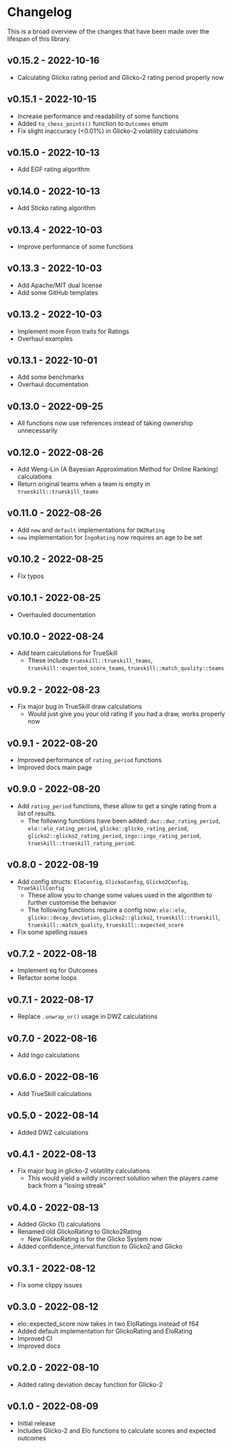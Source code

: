 # Changelog

This is a broad overview of the changes that have been made over the lifespan of this library.

## v0.15.2 - 2022-10-16

- Calculating Glicko rating period and Glicko-2 rating period properly now

## v0.15.1 - 2022-10-15

- Increase performance and readability of some functions
- Added `to_chess_points()` function to `Outcomes` enum
- Fix slight inaccuracy (<0.01%) in Glicko-2 volatility calculations

## v0.15.0 - 2022-10-13

- Add EGF rating algorithm

## v0.14.0 - 2022-10-13

- Add Sticko rating algorithm

## v0.13.4 - 2022-10-03

- Improve performance of some functions

## v0.13.3 - 2022-10-03

- Add Apache/MIT dual license
- Add some GitHub templates

## v0.13.2 - 2022-10-03

- Implement more From traits for Ratings
- Overhaul examples

## v0.13.1 - 2022-10-01

- Add some benchmarks
- Overhaul documentation

## v0.13.0 - 2022-09-25

- All functions now use references instead of taking ownership unnecessarily

## v0.12.0 - 2022-08-26

- Add Weng-Lin (A Bayesian Approximation Method for Online Ranking) calculations
- Return original teams when a team is empty in `trueskill::trueskill_teams`

## v0.11.0 - 2022-08-26

- Add `new` and `default` implementations for `DWZRating`
- `new` implementation for `IngoRating` now requires an age to be set

## v0.10.2 - 2022-08-25

- Fix typos

## v0.10.1 - 2022-08-25

- Overhauled documentation

## v0.10.0 - 2022-08-24

- Add team calculations for TrueSkill
    - These include `trueskill::trueskill_teams`, `trueskill::expected_score_teams`, `trueskill::match_quality::teams`

## v0.9.2 - 2022-08-23

- Fix major bug in TrueSkill draw calculations
    - Would just give you your old rating if you had a draw, works properly now

## v0.9.1 - 2022-08-20

- Improved performance of `rating_period` functions
- Improved docs main page

## v0.9.0 - 2022-08-20

- Add `rating_period` functions, these allow to get a single rating from a list of results.
    - The following functions have been added: `dwz::dwz_rating_period`, `elo::elo_rating_period`, `glicko::glicko_rating_period`, `glicko2::glicko2_rating_period`, `ingo::ingo_rating_period`, `trueskill::trueskill_rating_period`.

## v0.8.0 - 2022-08-19

- Add config structs: `EloConfig`, `GlickoConfig`, `Glicko2Config`, `TrueSkillConfig`
    - These allow you to change some values used in the algorithm to further customise the behavior
    - The following functions require a config now: `elo::elo`, `glicko::decay_deviation`, `glicko2::glicko2`, `trueskill::trueskill`, `trueskill::match_quality`, `trueskill::expected_score`
- Fix some spelling issues

## v0.7.2 - 2022-08-18

- Implement eq for Outcomes
- Refactor some loops

## v0.7.1 - 2022-08-17

- Replace `.unwrap_or()` usage in DWZ calculations

## v0.7.0 - 2022-08-16

- Add Ingo calculations

## v0.6.0 - 2022-08-16

- Add TrueSkill calculations

## v0.5.0 - 2022-08-14

- Added DWZ calculations

## v0.4.1 - 2022-08-13

- Fix major bug in glicko-2 volatility calculations
    - This would yield a wildly incorrect solution when the players came back from a "losing streak"

## v0.4.0 - 2022-08-13

- Added Glicko (1) calculations
- Renamed old GlickoRating to Glicko2Rating
    - New GlickoRating is for the Glicko System now
- Added confidence_interval function to Glicko2 and Glicko

## v0.3.1 - 2022-08-12

- Fix some clippy issues

## v0.3.0 - 2022-08-12

- elo::expected_score now takes in two EloRatings instead of f64
- Added default implementation for GlickoRating and EloRating
- Improved CI
- Improved docs

## v0.2.0 - 2022-08-10

- Added rating deviation decay function for Glicko-2

## v0.1.0 - 2022-08-09

- Initial release
- Includes Glicko-2 and Elo functions to calculate scores and expected outcomes